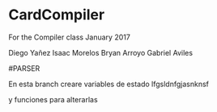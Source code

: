 # CardCompiler
For the Compiler class January 2017

Diego Yañez
Isaac Morelos
Bryan Arroyo
Gabriel Aviles


#PARSER

En esta branch creare variables de estado lfgsldnfgjasnknsf


y funciones para alterarlas
